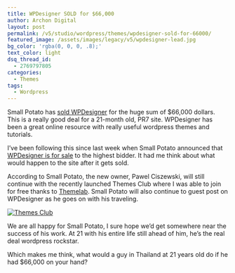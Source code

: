 ```yaml
---
title: WPDesigner SOLD for $66,000
author: Archon Digital
layout: post
permalink: /v5/studio/wordpress/themes/wpdesigner-sold-for-66000/
featured_image: /assets/images/legacy/v5/wpdesigner-lead.jpg
bg_color: 'rgba(0, 0, 0, .8);'
text_color: light
dsq_thread_id:
  - 2769797805
categories:
  - Themes
tags:
  - Wordpress
---
```

Small Potato has <a href="http://www.wpdesigner.com/2008/03/21/wpdesigner-change-of-ownership/" target="_blank">sold WPDesigner</a> for the huge sum of $66,000 dollars. This is a really good deal for a 21-month old, PR7 site. WPDesigner has been a great online resource with really useful wordpress themes and tutorials.

I&#8217;ve been following this since last week when Small Potato announced that <a href="http://www.wpdesigner.com/2008/03/11/wpdesignercom-is-for-sale/" target="_blank">WPDesigner is for sale</a> to the highest bidder. It had me think about what would happen to the site after it gets sold.<!--more-->

According to Small Potato, the new owner, Pawel Ciszewski, will still continue with the recently launched Themes Club where I was able to join for free thanks to <a href="http://www.themelab.com/2008/03/04/wpdesigner-5-themes-club-free/" target="_blank">Themelab</a>. Small Potato will also continue to guest post on WPDesigner as he goes on with his traveling.

<a title="Themes Club" rel="attachment wp-att-84" href="{{ site.baseurl }}/studio/wordpress/themes/wpdesigner-sold-for-66000/permalink-migration" target="_blank"><img src="{{ site.baseurl }}/assets/images/legacy/v5/2008/03/themesclub.jpg" alt="Themes Club" /></a>

We are all happy for Small Potato, I sure hope we&#8217;d get somewhere near the success of his work. At 21 with his entire life still ahead of him, he&#8217;s the real deal wordpress rockstar.

Which makes me think, what would a guy in Thailand at 21 years old do if he had $66,000 on your hand?